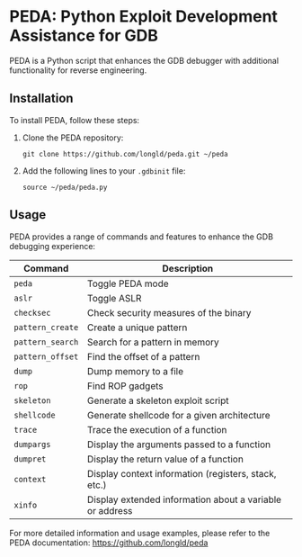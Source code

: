 # PEDA: Python Exploit Development Assistance for GDB

PEDA is a Python script that enhances the GDB debugger with additional functionality for reverse engineering.

## Installation

To install PEDA, follow these steps:

1. Clone the PEDA repository:
   ```
   git clone https://github.com/longld/peda.git ~/peda
   ```
2. Add the following lines to your `.gdbinit` file:
   ```
   source ~/peda/peda.py
   ```

## Usage

PEDA provides a range of commands and features to enhance the GDB debugging experience:

| Command | Description |
| --- | --- |
| `peda`        | Toggle PEDA mode |
| `aslr`        | Toggle ASLR |
| `checksec`    | Check security measures of the binary |
| `pattern_create` | Create a unique pattern |
| `pattern_search` | Search for a pattern in memory |
| `pattern_offset` | Find the offset of a pattern |
| `dump`        | Dump memory to a file |
| `rop`         | Find ROP gadgets |
| `skeleton`    | Generate a skeleton exploit script |
| `shellcode`   | Generate shellcode for a given architecture |
| `trace`       | Trace the execution of a function |
| `dumpargs`    | Display the arguments passed to a function |
| `dumpret`     | Display the return value of a function |
| `context`     | Display context information (registers, stack, etc.) |
| `xinfo`       | Display extended information about a variable or address |

For more detailed information and usage examples, please refer to the PEDA documentation: https://github.com/longld/peda